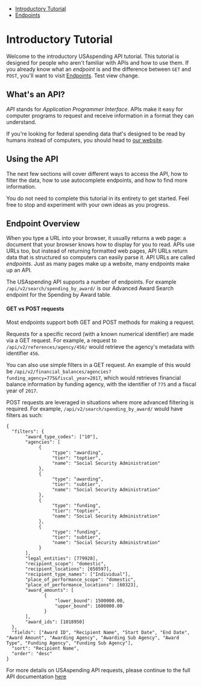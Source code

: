 <ul class="nav nav-stacked" id="sidebar">
  <li><a href="/docs/intro-tutorial">Introductory Tutorial</a>
  <!--<ul class="">
    <li><a href="#introduction">Introduction</a></li>
    <li><a href="#whats-an-api">What's an API?</a></li>
    <li><a href="#using-the-api">Using the API</a></li>
    <li><a href="#endpoint-overview">Endpoint Overview</a></li>
    <li><a href="#data-endpoints">Data Endpoints</a></li>
    <li><a href="#get-vs-post">GET vs POST Requests</a></li>
    <li><a href="#filtering">Filtering</a></li>
    <li><a href="#ordering">Ordering Responses</a></li>
    <li><a href="#pagination">Pagination</a></li>
    <li><a href="#aggregation">Aggregation</a></li>
    <li><a href="#other">Other Information</a></li>
  </ul>-->
  </li>
  <li><a href="/docs/endpoints">Endpoints</a></li>

</ul>

[//]: # "Begin Content"

# Introductory Tutorial <a name="introduction"></a>

Welcome to the introductory USAspending API tutorial. This tutorial is designed for people who aren't familiar with APIs and how to use them. If you already know what an _endpoint_ is and the difference between `GET` and `POST`, you'll want to visit [Endpoints](/docs/endpoints). Test view change.

## What's an API? <a name="whats-an-api"></a>

_API_ stands for _Application Programmer Interface_. APIs make it easy for computer programs to request and receive information in a format they can understand.

If you're looking for federal spending data that's designed to be read by humans instead of computers, you should head to <a href="https://beta.usaspending.gov">our website</a>.

## Using the API <a name="using-the-api"></a>

The next few sections will cover different ways to access the API, how to filter the data, how to use autocomplete endpoints, and how to find more information.

You do not need to complete this tutorial in its entirety to get started. Feel free to stop and experiment with your own ideas as you progress.

## Endpoint Overview <a name="endpoint-overview"></a>

When you type a URL into your browser, it usually returns a web page: a document that your browser knows how to display for you to read. APIs use URLs too, but instead of returning formatted web pages, API URLs return data that is structured so computers can easily parse it. API URLs are called _endpoints_. Just as many pages make up a website, many endpoints make up an API.

The USAspending API supports a number of endpoints. For example `/api/v2/search/spending_by_award/` is our Advanced Award Search endpoint for the Spending by Award table.

#### GET vs POST requests <a name="get-vs-post"></a>

Most endpoints support both GET and POST methods for making a request.

Requests for a specific record (with a known numerical identifier) are made via a GET request. For example, a request to `/api/v2/references/agency/456/` would retrieve the agency's metadata with identifier `456`.

You can also use simple filters in a GET request. An example of this would be `/api/v2/financial_balances/agencies?funding_agency=775&fiscal_year=2017`, which would retrieves financial balance information by funding agency, with the identifier of `775` and a fiscal year of `2017`.

POST requests are leveraged in situations where more advanced filtering is required. For example, `/api/v2/search/spending_by_award/` would have filters as such:

```
{
  "filters": {
       "award_type_codes": ["10"],
       "agencies": [
            {
                 "type": "awarding",
                 "tier": "toptier",
                 "name": "Social Security Administration"
            },
            {
                 "type": "awarding",
                 "tier": "subtier",
                 "name": "Social Security Administration"
            },
            {
                 "type": "funding",
                 "tier": "toptier",
                 "name": "Social Security Administration"
            },
            {
                 "type": "funding",
                 "tier": "subtier",
                 "name": "Social Security Administration"
            }
       ],
       "legal_entities": [779928],
       "recipient_scope": "domestic",
       "recipient_locations": [650597],
       "recipient_type_names": ["Individual"],
       "place_of_performance_scope": "domestic",
       "place_of_performance_locations": [60323],
       "award_amounts": [
              {
                  "lower_bound": 1500000.00,
                  "upper_bound": 1600000.00
              }
       ],
       "award_ids": [1018950]
  },
  "fields": ["Award ID", "Recipient Name", "Start Date", "End Date", "Award Amount", "Awarding Agency", "Awarding Sub Agency", "Award Type", "Funding Agency", "Funding Sub Agency"],
  "sort": "Recipient Name",
  "order": "desc"
}
```

For more details on USAspending API requests, please continue to the full API documentation [here](/docs/endpoints)
